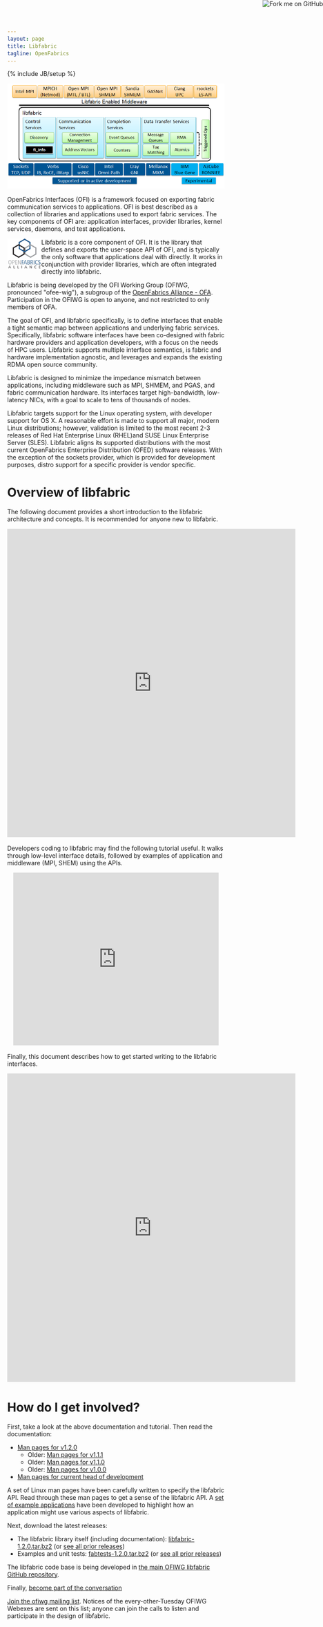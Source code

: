 ```yaml
---
layout: page
title: Libfabric
tagline: OpenFabrics
---
```

{% include JB/setup %}

<a href="https://github.com/ofiwg/libfabric"><img style="position: absolute; top: 0; right: 0; border: 0;"
src="https://camo.githubusercontent.com/652c5b9acfaddf3a9c326fa6bde407b87f7be0f4/68747470733a2f2f73332e616d617a6f6e6177732e636f6d2f6769746875622f726962626f6e732f666f726b6d655f72696768745f6f72616e67655f6666373630302e706e67"
alt="Fork me on GitHub"
data-canonical-src="https://s3.amazonaws.com/github/ribbons/forkme_right_orange_ff7600.png"></a>

![OpenFabrics Interface Overview](images/openfabric-interfaces-overview.png)

OpenFabrics Interfaces (OFI) is a framework focused on exporting fabric communication services to applications.  OFI is best described as a collection of libraries and applications used to export fabric services.  The key components of OFI are: application interfaces, provider libraries, kernel services, daemons, and test applications. 

<img align="left" src="images/ofa-logo.png">Libfabric is a core component of OFI.  It is the library that defines and exports the user-space API of OFI, and is typically the only software that applications deal with directly.  It works in conjunction with provider libraries, which are often integrated directly into libfabric.

Libfabric is being developed by the OFI Working Group (OFIWG, pronounced "ofee-wig"), a subgroup of the [OpenFabrics Alliance - OFA](http://www.openfabrics.org/).  Participation in the OFIWG is open to anyone, and not restricted to only members of OFA.

The goal of OFI, and libfabric specifically, is to define interfaces that enable a tight semantic map between applications and underlying fabric services.  Specifically, libfabric software interfaces have been co-designed with fabric hardware providers and application developers, with a focus on the needs of HPC users.  Libfabric supports multiple interface semantics, is fabric and hardware implementation agnostic, and leverages and expands the existing RDMA open source community.

Libfabric is designed to minimize the impedance mismatch between applications, including middleware such as MPI, SHMEM, and PGAS, and fabric communication hardware.  Its interfaces target high-bandwidth, low-latency NICs, with a goal to scale to tens of thousands of nodes.

Libfabric targets support for the Linux operating system, with developer support for OS X.  A reasonable effort is made to support all major, modern Linux distributions; however, validation is limited to the most recent 2-3 releases of Red Hat Enterprise Linux (RHEL)and SUSE Linux Enterprise Server (SLES).  Libfabric aligns its supported distributions with the most current OpenFabrics Enterprise Distribution (OFED) software releases.  With the exception of the sockets provider, which is provided for development purposes, distro support for a specific provider is vendor specific.

Overview of libfabric
=====================

The following document provides a short introduction to the libfabric architecture and concepts.  It is recommended for anyone new to libfabric.

<div align="center">
<iframe src="https://www.slideshare.net/slideshow/embed_code/key/arAPmHHuShNbde" width="668" height="714" frameborder="0" marginwidth="0" marginheight="0" scrolling="no" allowfullscreen></iframe>
</div>


Developers coding to libfabric may find the following tutorial useful.  It walks through low-level interface details, followed by examples of application and middleware (MPI, SHEM) using the APIs.

<div align="center">
  <iframe src="https://www.slideshare.net/slideshow/embed_code/key/p0nI8BbOoDdSzj" width="476" height="400" frameborder="0" marginwidth="0" marginheight="0" scrolling="no" allowfullscreen></iframe>
</div>


Finally, this document describes how to get started writing to the libfabric interfaces.

<div align="center">
<iframe src="https://www.slideshare.net/slideshow/embed_code/key/tRnMHhyoS9HWy1" width="668" height="714" frameborder="0" marginwidth="0" marginheight="0" scrolling="no" allowfullscreen></iframe>
</div>


How do I get involved?
======================

First, take a look at the above documentation and tutorial.  Then read the documentation:

* [Man pages for v1.2.0](v1.2.0/man/)
  * Older: [Man pages for v1.1.1](v1.1.1/man/)
  * Older: [Man pages for v1.1.0](v1.1.0/man/)
  * Older: [Man pages for v1.0.0](v1.0.0/man/)
* [Man pages for current head of development](master/man/)

A set of Linux man pages have been carefully written to specify the libfabric API.  Read through these man pages to get a sense of the libfabric API.  A [set of example applications](https://github.com/ofiwg/fabtests) have been developed to highlight how an application might use various aspects of libfabric.

Next, download the latest releases:

* The libfabric library itself (including documentation): [libfabric-1.2.0.tar.bz2](http://downloads.openfabrics.org/downloads/ofi/libfabric-1.2.0.tar.bz2) (or [see all prior releases](http://downloads.openfabrics.org/downloads/ofi/))
* Examples and unit tests: [fabtests-1.2.0.tar.bz2](http://downloads.openfabrics.org/downloads/ofi/fabtests-1.2.0.tar.bz2) (or [see all prior releases](http://downloads.openfabrics.org/downloads/ofi/))

The libfabric code base is being developed in [the main OFIWG libfabric GitHub repository](https://github.com/ofiwg/libfabric).

Finally, [become part of the conversation](http://lists.openfabrics.org/mailman/listinfo/ofiwg)

[Join the ofiwg mailing list](http://lists.openfabrics.org/mailman/listinfo/ofiwg).  Notices of the every-other-Tuesday OFIWG Webexes are sent on this list; anyone can join the calls to listen and participate in the design of libfabric.

